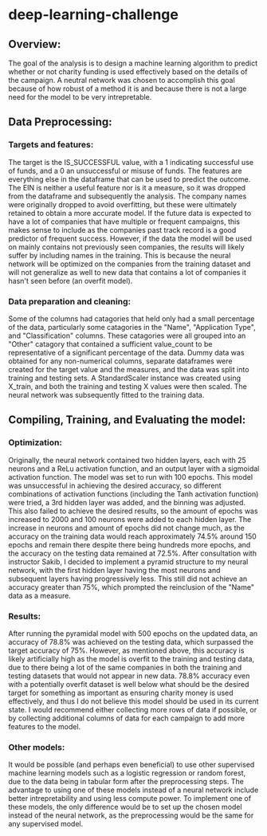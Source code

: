 # deep-learning-challenge

## Overview: 

The goal of the analysis is to design a machine learning algorithm to predict whether or not charity funding is used effectively based on the details of the campaign. A neutral network was chosen to accomplish this goal because of how robust of a method it is and because there is not a large need for the model to be very intrepretable.

## Data Preprocessing:

### Targets and features:
The target is the IS_SUCCESSFUL value, with a 1 indicating successful use of funds, and a 0 an unsuccessful or misuse of funds. The features are everything else in the dataframe that can be used to predict the outcome. The EIN is neither a useful feature nor is it a measure, so it was dropped from the dataframe and subsequently the analysis. The company names were originally dropped to avoid overfitting, but these were ultimately retained to obtain a more accurate model. If the future data is expected to have a lot of companies that have multiple or frequent campaigns, this makes sense to include as the companies past track record is a good predictor of frequent success. However, if the data the model will be used on mainly contains not previously seen companies, the results will likely suffer by including names in the training. This is because the neural network will be optimized on the companies from the training dataset and will not generalize as well to  new data that contains a lot of companies it hasn't seen before (an overfit model). 

### Data preparation and cleaning:
Some of the columns had catagories that held only had a small percentage of the data, particularly some catagories in the "Name", "Application Type", and "Classification" columns. These catagories were all grouped into an "Other" catagory that contained a sufficient value_count to be representative of a significant percentage of the data. Dummy data was obtained for any non-numerical columns, separate dataframes were created for the target value and the measures, and the data was split into training and testing sets. A StandardScaler instance was created using X_train, and both the training and testing X values were then scaled. The neural network was subsequently fitted to the training data. 

## Compiling, Training, and Evaluating the model:

### Optimization:
Originally, the neural network contained two hidden layers, each with 25 neurons and a ReLu activation function, and an output layer with a sigmoidal activation function. The model was set to run with 100 epochs. This model was unsuccessful in achieving the desired accuracy, so different combinations of activation functions (including the Tanh activation function) were tried, a 3rd hidden layer was added, and the binning was adjusted. This also failed to achieve the desired results, so the amount of epochs was increased to 2000 and 100 neurons were added to each hidden layer. The increase in neurons and amount of epochs did not change much, as the accuracy on the training data would reach approximately 74.5% around 150 epochs and remain there despite there being hundreds more epochs, and the accuracy on the testing data remained at 72.5%. After consultation with instructor Sakib, I decided to implement a pyramid structure to my neural network, with the first hidden layer having the most neurons and subsequent layers having progressively less. This still did not achieve an accuracy greater than 75%, which prompted the reinclusion of the "Name" data as a measure. 

### Results:
After running the pyramidal model with 500 epochs on the updated data, an accuracy of 78.8% was achieved on the testing data, which surpassed the target accuracy of 75%. However, as mentioned above, this accuracy is likely artificially high as the model is overfit to the training and testing data, due to there being a lot of the same companies in both the training and testing datasets that would not appear in new data. 78.8% accuracy even with a potentially overfit dataset is well below what should be the desired target for something as important as ensuring charity money is used effectively, and thus I do not believe this model should be used in its current state. I would recommend either collecting more rows of data if possible, or by collecting additional columns of data for each campaign to add more features to the model.

### Other models:

It would be possible (and perhaps even beneficial) to use other supervised machine learning models such as a logistic regression or random forest, due to the data being in tabular form after the preprocessing steps. The advantage to using one of these models instead of a neural network include better intrepretability and using less compute power. To implement one of these models, the only difference would be to set up the chosen model instead of the neural network, as the preprocessing would be the same for any supervised model.

